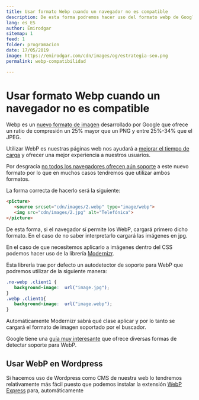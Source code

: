 ```yaml
---
title: Usar formato Webp cuando un navegador no es compatible
description: De esta forma podremos hacer uso del formato webp de Google en cualquier navegador web
lang: es_ES
author: Emirodgar
sitemap: 1
feed: 1
folder: programacion
date: 17/05/2019
image: https://emirodgar.com/cdn/images/og/estrategia-seo.png
permalink: webp-compatibilidad

---
```


# Usar formato Webp cuando un navegador no es compatible

Webp es un [nuevo formato de imagen](https://developers.google.com/speed/webp/) desarrollado por Google que ofrece un ratio de compresión un 25% mayor que un PNG y entre 25%-34% que el JPEG.

Utilizar WebP es nuestras páginas web nos ayudará a [mejorar el tiempo de carga](https://emirodgar.com/mejorar-tiempo-carga-web) y ofrecer una mejor experiencia a nuestros usuarios.

Por desgracia [no todos los navegadores ofrecen aún soporte](https://caniuse.com/#search=webp) a este nuevo formato por lo que en muchos casos tendremos que utilizar ambos formatos.

La forma correcta de hacerlo será la siguiente:

```html
<picture>
   <source srcset="cdn/images/2.webp" type="image/webp">
   <img src="cdn/images/2.jpg" alt="Telefónica">
</picture>
```

De esta forma, si el navegador sí permite los WebP, cargará primero dicho formato. En el caso de no saber interpretarlo cargará las imágenes en jpg.

En el caso de que necesitemos aplicarlo a imágenes dentro del CSS podemos hacer uso de la librería [Modernizr](https://modernizr.com/download?setclasses).

Esta librería trae por defecto un autodetector de soporte para WebP que podremos utilizar de la siguiente manera:

```css
.no-webp .client1 { 
   background-image:  url("image.jpg"); 
}
.webp .client1{ 
   background-image:  url("image.webp"); 
}
```

Automáticamente Modernizr sabrá qué clase aplicar y por lo tanto se cargará el formato de imagen soportado por el buscador.

Google tiene una [guía muy interesante](https://developers.google.com/speed/webp/faq#how_can_i_detect_browser_support_for_webp) que ofrece diversas formas de detectar soporte para WebP.

## Usar WebP en Wordpress

Si hacemos uso de Wordpress como CMS de nuestra web lo tendremos relativamente más fácil puesto que podemos instalar la extensión [WebP Express](https://es.wordpress.org/plugins/webp-express/) para, automáticamente
<!--stackedit_data:
eyJoaXN0b3J5IjpbLTEwMDA5NjgwNjYsNDQ0MzIxNywtODQ1Nj
k1NjQxLC0yOTY1NDQwODZdfQ==
-->